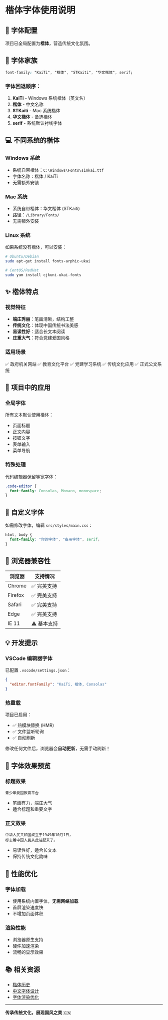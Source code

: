 # 楷体字体使用说明

## 📝 字体配置

项目已全局配置为**楷体**，营造传统文化氛围。

## 🎨 字体家族

```css
font-family: "KaiTi", "楷体", "STKaiti", "华文楷体", serif;
```

### 字体回退顺序：
1. **KaiTi** - Windows 系统楷体（英文名）
2. **楷体** - 中文名称
3. **STKaiti** - Mac 系统楷体
4. **华文楷体** - 备选楷体
5. **serif** - 系统默认衬线字体

## 💻 不同系统的楷体

### Windows 系统
- 系统自带楷体：`C:\Windows\Fonts\simkai.ttf`
- 字体名称：楷体 / KaiTi
- 无需额外安装

### Mac 系统  
- 系统自带楷体：华文楷体 (STKaiti)
- 路径：`/Library/Fonts/`
- 无需额外安装

### Linux 系统
如果系统没有楷体，可以安装：
```bash
# Ubuntu/Debian
sudo apt-get install fonts-arphic-ukai

# CentOS/RedHat
sudo yum install cjkuni-ukai-fonts
```

## ✨ 楷体特点

### 视觉特征
- **端庄秀丽**：笔画清晰，结构工整
- **传统文化**：体现中国传统书法美感
- **易读性好**：适合长文本阅读
- **庄重大气**：符合党建爱国风格

### 适用场景
✅ 政府机关网站
✅ 教育文化平台
✅ 党建学习系统
✅ 传统文化应用
✅ 正式公文系统

## 🎯 项目中的应用

### 全局字体
所有文本默认使用楷体：
- 页面标题
- 正文内容
- 按钮文字
- 表单输入
- 菜单导航

### 特殊处理
代码编辑器保留等宽字体：
```css
.code-editor {
  font-family: Consolas, Monaco, monospace;
}
```

## 🔧 自定义字体

如需修改字体，编辑 `src/styles/main.css`：

```css
html, body {
  font-family: "你的字体", "备用字体", serif;
}
```

## 📱 浏览器兼容性

| 浏览器 | 支持情况 |
|--------|----------|
| Chrome | ✅ 完美支持 |
| Firefox | ✅ 完美支持 |
| Safari | ✅ 完美支持 |
| Edge | ✅ 完美支持 |
| IE 11 | ⚠️ 基本支持 |

## 💡 开发提示

### VSCode 编辑器字体
已配置 `.vscode/settings.json`：
```json
{
  "editor.fontFamily": "KaiTi, 楷体, Consolas"
}
```

### 热重载
项目已启用：
- ✅ 热模块替换 (HMR)
- ✅ 文件监听轮询
- ✅ 自动刷新

修改任何文件后，浏览器会**自动更新**，无需手动刷新！

## 🎨 字体效果预览

### 标题效果
```
青少年爱国教育平台
```
- 笔画有力，端庄大气
- 适合标题和重要文字

### 正文效果
```
中华人民共和国成立于1949年10月1日，
标志着中国人民从此站起来了。
```
- 易读性好，适合长文本
- 保持传统文化韵味

## 🚀 性能优化

### 字体加载
- 使用系统内置字体，**无需网络加载**
- 首屏渲染速度快
- 不增加页面体积

### 渲染性能
- 浏览器原生支持
- 硬件加速渲染
- 流畅的显示效果

## 📚 相关资源

- [楷体历史](https://baike.baidu.com/item/楷体)
- [中文字体设计](https://www.typeland.com/)
- [字体渲染优化](https://web.dev/font-best-practices/)

---

**传承传统文化，展现国风之美** 🇨🇳

